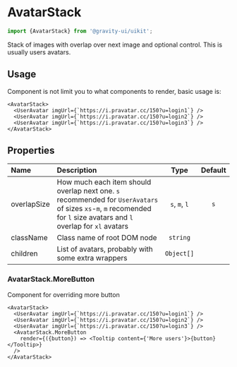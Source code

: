 <!--GITHUB_BLOCK-->

# AvatarStack

<!--/GITHUB_BLOCK-->

```ts
import {AvatarStack} from '@gravity-ui/uikit';
```

Stack of images with overlap over next image and optional control. This is usually users avatars.

## Usage

Component is not limit you to what components to render, basic usage is:

```tsx
<AvatarStack>
  <UserAvatar imgUrl={`https://i.pravatar.cc/150?u=login1`} />
  <UserAvatar imgUrl={`https://i.pravatar.cc/150?u=login2`} />
  <UserAvatar imgUrl={`https://i.pravatar.cc/150?u=login3`} />
</AvatarStack>
```

## Properties

| Name        | Description                                                                                                                                                           |     Type      | Default |
| :---------- | :-------------------------------------------------------------------------------------------------------------------------------------------------------------------- | :-----------: | :-----: |
| overlapSize | How much each item should overlap next one. `s` recommended for `UserAvatars` of sizes `xs`-`m`, `m` recomended for `l` size avatars and `l` overlap for `xl` avatars | `s`, `m`, `l` |   `s`   |
| className   | Class name of root DOM node                                                                                                                                           |   `string`    |         |
| children    | List of avatars, probably with some extra wrappers                                                                                                                    |  `Object[]`   |         |

### AvatarStack.MoreButton

Component for overriding more button

```tsx
<AvatarStack>
  <UserAvatar imgUrl={`https://i.pravatar.cc/150?u=login1`} />
  <UserAvatar imgUrl={`https://i.pravatar.cc/150?u=login2`} />
  <UserAvatar imgUrl={`https://i.pravatar.cc/150?u=login3`} />
  <AvatarStack.MoreButton
    render={({button}) => <Tooltip content={'More users'}>{button}</Tooltip>}
  />
</AvatarStack>
```
